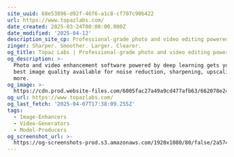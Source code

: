 ```yaml
---
site_uuid: 68e53896-d92f-46f6-a1c8-cf707c90b422
url: https://www.topazlabs.com/
date_created: 2025-03-24T00:00:00.000Z
date_modified: '2025-04-12'
description_site_cp: Professional-grade photo and video editing powered by AI.
zinger: Sharper. Smoother. Larger. Clearer.
og_title: Topaz Labs | Professional-grade photo and video editing powered by AI.
og_description: >-
  Photo and video enhancement software powered by deep learning gets you the
  best image quality available for noise reduction, sharpening, upscaling, and
  more.
og_image: >-
  https://cdn.prod.website-files.com/6005fac27a49a9cd477afb63/662078e248e0b92f5ad6bc2a_opengraph-video-1.jpg
og_url: https://www.topazlabs.com/
og_last_fetch: '2025-04-07T17:38:09.255Z'
tags:
  - Image-Enhancers
  - Video-Generators
  - Model-Producers
og_screenshot_url: >-
  https://og-screenshots-prod.s3.amazonaws.com/1920x1080/80/false/2a574c39510ba7b9f4fff7c0cb4f1f912cc4386b97957d5815cd66c9f943d111.jpeg
---
```





























